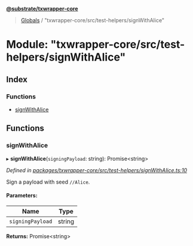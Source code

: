 **[@substrate/txwrapper-core](../README.md)**

> [Globals](../globals.md) / "txwrapper-core/src/test-helpers/signWithAlice"

# Module: "txwrapper-core/src/test-helpers/signWithAlice"

## Index

### Functions

* [signWithAlice](_txwrapper_core_src_test_helpers_signwithalice_.md#signwithalice)

## Functions

### signWithAlice

▸ **signWithAlice**(`signingPayload`: string): Promise\<string>

*Defined in [packages/txwrapper-core/src/test-helpers/signWithAlice.ts:10](https://github.com/paritytech/txwrapper-core/blob/33adddf/packages/txwrapper-core/src/test-helpers/signWithAlice.ts#L10)*

Sign a payload with seed `//Alice`.

#### Parameters:

Name | Type |
------ | ------ |
`signingPayload` | string |

**Returns:** Promise\<string>
